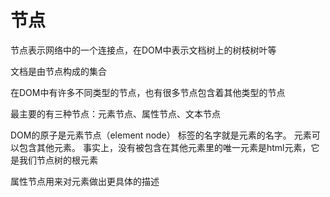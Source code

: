 # 节点

节点表示网络中的一个连接点，在DOM中表示文档树上的树枝树叶等

文档是由节点构成的集合

在DOM中有许多不同类型的节点，也有很多节点包含着其他类型的节点

最主要的有三种节点：元素节点、属性节点、文本节点

DOM的原子是元素节点（element node）
标签的名字就是元素的名字。
元素可以包含其他元素。
事实上，没有被包含在其他元素里的唯一元素是html元素，它是我们节点树的根元素

属性节点用来对元素做出更具体的描述




